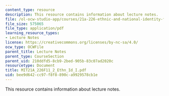 ```yaml
---
content_type: resource
description: This resource contains information about lecture notes.
file: /ol-ocw-studio-app/courses/21a-226-ethnic-and-national-identity-fall-2011/bee9d642cc97f8f8890ca9929578cb1e_MIT21A_226F11_2_Ethn_Id_I.pdf
file_size: 575065
file_type: application/pdf
learning_resource_types:
- Lecture Notes
license: https://creativecommons.org/licenses/by-nc-sa/4.0/
ocw_type: OCWFile
parent_title: Lecture Notes
parent_type: CourseSection
parent_uid: 210ddfd5-8cb9-2bed-905b-83c07ad2020c
resourcetype: Document
title: MIT21A_226F11_2_Ethn_Id_I.pdf
uid: bee9d642-cc97-f8f8-890c-a9929578cb1e
---
```

This resource contains information about lecture notes.